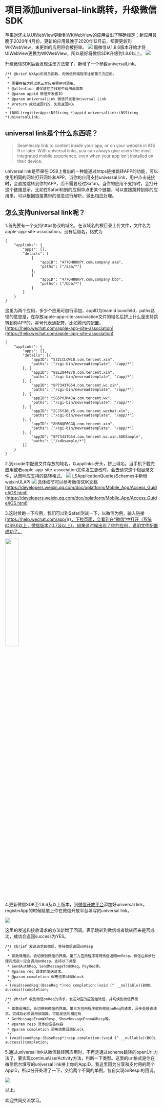 # 项目添加universal-link跳转，升级微信SDK
苹果对还未从UIWebView更新到WKWebView的应用做出了明确规定：新应用最晚于2020年4月份，更新的应用最晚于2020年12月前，都要更新到WKWebView，未更新的应用将会被拒审。
![](https://upload-images.jianshu.io/upload_images/2360306-00c815c04dcb37dc.png?imageMogr2/auto-orient/strip|imageView2/2/w/1200)
而微信从1.8.6版本开始才将UIWebView更换为WKWebView，所以最好将微信SDK升级到1.8.6以上。
![](https://upload-images.jianshu.io/upload_images/2360306-af26e5b63183a69e.png?imageMogr2/auto-orient/strip|imageView2/2/w/658)

升级微信SDK后会发现注册方法变了，新增了一个参数universalLink。
```
/*! @brief WXApi的成员函数，向微信终端程序注册第三方应用。
 *
 * 需要在每次启动第三方应用程序时调用。
 * @attention 请保证在主线程中调用此函数
 * @param appid 微信开发者ID
 * @param universalLink 微信开发者Universal Link
 * @return 成功返回YES，失败返回NO。
 */
+ (BOOL)registerApp:(NSString *)appid universalLink:(NSString *)universalLink;
```


## universal link是个什么东西呢？

>Seamlessly link to content inside your app, or on your website in iOS 9 or later. With universal links, you can always give users the most integrated mobile experience, even when your app isn’t installed on their device.

universal link是苹果在iOS9上推出的一种能通过https链接跳转APP的功能，可以使用相同的网址打开网址和APP。当你的应用支持universal link，用户点击链接时，会直接跳转到你的APP，而不需要经过Safari。当你的应用不支持时，会打开这个链接显示。比如在Safari和别的应用中点击某个链接，可以直接跳转到你的应用来，可以根据链接携带的信息进行解析，做出相应处理。



## 怎么支持universal link呢？

1.首先要有一个支持https协议的域名，在该域名的根目录上传文件，文件名为apple-app-site-association，没有后缀名，格式为

```
{
    "applinks": {
        "apps": [],
        "details": [
            {
                "appID": "477QH88KPY.com.company.aaa",
                "paths": ["/aaa/*"]
            },
            {
                "appID": "477QH88KPY.com.company.bbb",
                "paths": ["/bbb/*"]
            }
        ]
    }
}
```
这里为两个应用，多少个应用可自行添加，appID为teamId.bundleId，paths路径的意思是，在存放apple-app-site-association文件的域名后拼上什么是支持跳转到你APP的，星号代表通配符，比如腾讯的配置，[https://help.wechat.com/apple-app-site-association](https://help.wechat.com/apple-app-site-association)
```
{
    "applinks": {
        "apps": [],
        "details": [{
            "appID": "532LCLCWL8.com.tencent.xin",
            "paths": ["/cgi-bin/newreadtemplate", "/app/*"]
        }, {
            "appID": "88L2Q4487U.com.tencent.xin",
            "paths": ["/cgi-bin/newreadtemplate", "/app/*"]
        }, {
            "appID": "8P7343TG54.com.tencent.wc.xin",
            "paths": ["/cgi-bin/newreadtemplate", "/app/*"]
        }, {
            "appID": "SG5PVJM4JW.com.tencent.wx",
            "paths": ["/cgi-bin/newreadtemplate", "/app/*"]
        }, {
            "appID": "2CJ5YJ6LY5.com.tencent.wechat.xin",
            "paths": ["/cgi-bin/newreadtemplate", "/app/*"]
        }, {
            "appID": "8H3NQF6GGQ.com.tencent.xin",
            "paths": ["/cgi-bin/newreadtemplate", "/app/*"]
        }, {
            "appID": "8P7343TG54.com.tencent.wc.xin.SDKSample",
            "paths": ["/sdksample/*"]
        }]
    }
}
```


2.到xcode中配置文件存放的域名，以applinks:开头，拼上域名。当手机下载完应用或者apple-app-site-association文件发生更改时，会去请求这个根目录文件，从而响应支持的跳转格式。
![](https://upload-images.jianshu.io/upload_images/2360306-b21470df3026c010.png?imageMogr2/auto-orient/strip|imageView2/2/w/1200)
LSApplicationQueriesSchemes中新增weixinULAPI
![](https://upload-images.jianshu.io/upload_images/2360306-95de9e8a313d8180.png?imageMogr2/auto-orient/strip|imageView2/2/w/1200)
具体细节可以参考微信SDK文档[https://developers.weixin.qq.com/doc/oplatform/Mobile_App/Access_Guide/iOS.html](https://developers.weixin.qq.com/doc/oplatform/Mobile_App/Access_Guide/iOS.html)



3.这时候跑一下应用，我们可以到Safari测试一下，以微信为例，输入链接[https://help.wechat.com/app/]()，下拉页面，会看到在“微信”中打开（系统iOS9.0以上，微信版本7.0.7及以上）。如果这时候出现了你的应用，说明文件配置成功了。

<img src="https://upload-images.jianshu.io/upload_images/2360306-b7fccd5cf3cac9a8.jpeg?imageMogr2/auto-orient/strip|imageView2/2/w/1200" width="30%" align=center/>





4.更新微信SDK至1.8.6及以上版本，到[微信开放平台](https://open.weixin.qq.com)添加好universal link，registerApp的时候赋值上你在微信开放平台填写的universal link。

![](https://upload-images.jianshu.io/upload_images/2360306-1105a227ea7191f9.png?imageMogr2/auto-orient/strip|imageView2/2/w/1200)

这里的发送和接收请求的方法新增了回调，表示跳转到微信或者跳转回来是否成功，成功会返回success为YES。

```
/*! @brief 发送请求到微信，等待微信返回onResp
 *
 * 函数调用后，会切换到微信的界面。第三方应用程序等待微信返回onResp。微信在异步处理完成后一定会调用onResp。支持以下类型
 * SendAuthReq、SendMessageToWXReq、PayReq等。
 * @param req 具体的发送请求。
 * @param completion 调用结果回调block
 */
+ (void)sendReq:(BaseReq *)req completion:(void (^ __nullable)(BOOL success))completion;

/*! @brief 收到微信onReq的请求，发送对应的应答给微信，并切换到微信界面
 *
 * 函数调用后，会切换到微信的界面。第三方应用程序收到微信onReq的请求，异步处理该请求，完成后必须调用该函数。可能发送的相应有
 * GetMessageFromWXResp、ShowMessageFromWXResp等。
 * @param resp 具体的应答内容
 * @param completion 调用结果回调block
 */
+ (void)sendResp:(BaseResp*)resp completion:(void (^ __nullable)(BOOL success))completion;
```



5.通过universal link从微信跳转回应用时，不再走通过scheme跳转的openUrl:方法了，要实现continueUserActivity方法，判断一下类型。这里的url格式是你在微信后台填写的universal link拼上你的AppID。我这里因为分享和支付用的两个AppID，所以分开处理了一下，交给两个不同的单例，各自实现onResp:的回调。

![](https://upload-images.jianshu.io/upload_images/2360306-4e15b4b4e8f10090.png?imageMogr2/auto-orient/strip|imageView2/2/w/1200)

以上。

欢迎共同交流学习。


